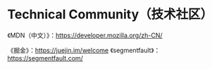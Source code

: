 # Technical Community（技术社区）




《MDN（中文）》：https://developer.mozilla.org/zh-CN/

《掘金》：https://juejin.im/welcome
《segmentfault》：https://segmentfault.com/
